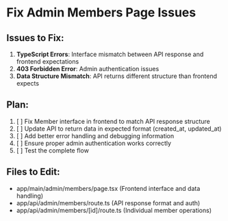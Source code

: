 # Fix Admin Members Page Issues

## Issues to Fix:
1. **TypeScript Errors**: Interface mismatch between API response and frontend expectations
2. **403 Forbidden Error**: Admin authentication issues
3. **Data Structure Mismatch**: API returns different structure than frontend expects

## Plan:
1. [ ] Fix Member interface in frontend to match API response structure
2. [ ] Update API to return data in expected format (created_at, updated_at)
3. [ ] Add better error handling and debugging information
4. [ ] Ensure proper admin authentication works correctly
5. [ ] Test the complete flow

## Files to Edit:
- app/main/admin/members/page.tsx (Frontend interface and data handling)
- app/api/admin/members/route.ts (API response format and auth)
- app/api/admin/members/[id]/route.ts (Individual member operations)
